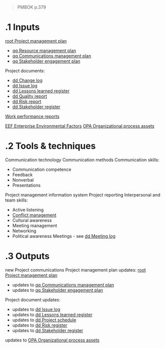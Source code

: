 > PMBOK p.379
# .1 Inputs

[root Project management plan](../Project%20Management%20Plans/root%20Project%20management%20plan.md)
* [qq Resource management plan](../Project%20Management%20Plans/qq%20Resource%20management%20plan.md)
* [qq Communications management plan](../Project%20Management%20Plans/qq%20Communications%20management%20plan.md)
* [qq Stakeholder engagement plan](../Project%20Management%20Plans/qq%20Stakeholder%20engagement%20plan.md)

Project documents:
* [dd Change log](../Project%20Documents/dd%20Change%20log.md)
* [dd Issue log](../Project%20Documents/dd%20Issue%20log.md)
* [dd Lessons learned register](../Project%20Documents/dd%20Lessons%20learned%20register.md)
* [dd Quality report](../Project%20Documents/dd%20Quality%20report.md)
* [dd Risk report](../Project%20Documents/dd%20Risk%20report.md)
* [dd Stakeholder register](../Project%20Documents/dd%20Stakeholder%20register.md)

[Work performance reports](../0meta_lost_and_found/Procurement%20documentation.md)

[EEF Enterprise Environmental Factors](../EEF%20Enterprise%20Environmental%20Factors.md)
[OPA Organizational process assets](../OPA%20Organizational%20process%20assets.md)

# .2 Tools & techniques
Communication technology
Communication methods
Communication skills:
* Communication competence
* Feedback
* Nonverbal
* Presentations

Project management information system
Project reporting
Interpersonal and team skills:
* Active listening
* [Conflict management](../Tools%20and%20techniques/Conflict%20management.md)
* Cultural awareness
* Meeting management
* Networking
* Political awareness
Meetings - see [dd Meeting log](../Project%20Documents/dd%20Meeting%20log.md)

# .3 Outputs
new Project communications
Project management plan updates: [root Project management plan](../Project%20Management%20Plans/root%20Project%20management%20plan.md)
* updates to [qq Communications management plan](../Project%20Management%20Plans/qq%20Communications%20management%20plan.md)
* updates to [qq Stakeholder engagement plan](../Project%20Management%20Plans/qq%20Stakeholder%20engagement%20plan.md)

Project document updates:
* updates to [dd Issue log](../Project%20Documents/dd%20Issue%20log.md)
* updates to [dd Lessons learned register](../Project%20Documents/dd%20Lessons%20learned%20register.md)
* updates to [dd Project schedule](../Project%20Documents/dd%20Project%20schedule.md)
* updates to [dd Risk register](../Project%20Documents/dd%20Risk%20register.md)
* updates to [dd Stakeholder register](../Project%20Documents/dd%20Stakeholder%20register.md)

updates to [OPA Organizational process assets](../OPA%20Organizational%20process%20assets.md)
